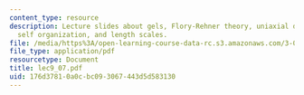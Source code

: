```yaml
---
content_type: resource
description: Lecture slides about gels, Flory-Rehner theory, uniaxial deformation,
  self organization, and length scales.
file: /media/https%3A/open-learning-course-data-rc.s3.amazonaws.com/3-063-polymer-physics-spring-2007/176d37810a0cbc093067443d5d583130_lec9_07.pdf
file_type: application/pdf
resourcetype: Document
title: lec9_07.pdf
uid: 176d3781-0a0c-bc09-3067-443d5d583130
---
```

